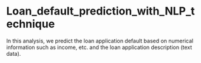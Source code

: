 # Loan_default_prediction_with_NLP_technique

In this analysis, we predict the loan application default based on numerical information such as income, etc. and the loan application description (text data). 
